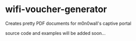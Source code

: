 # wifi-voucher-generator
Creates pretty PDF documents for m0n0wall's captive portal

source code and examples will be added soon...
